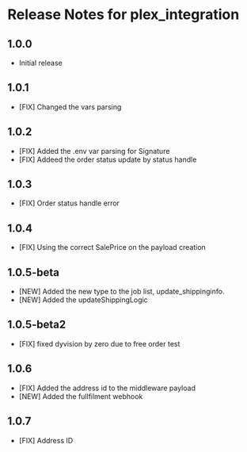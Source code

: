 # Release Notes for plex_integration

## 1.0.0
- Initial release

## 1.0.1
- [FIX] Changed the vars parsing

## 1.0.2
- [FIX] Added the .env var parsing for Signature
- [FIX] Addeed the order status update by status handle

## 1.0.3
- [FIX] Order status handle error

## 1.0.4
- [FIX] Using the correct SalePrice on the payload creation

## 1.0.5-beta
- [NEW] Added the new type to the job list, update_shippinginfo. 
- [NEW] Added the updateShippingLogic

## 1.0.5-beta2
- [FIX] fixed dyvision by zero due to free order test

## 1.0.6
- [FIX] Added the address id to the middleware payload
- [NEW] Added the fullfilment webhook

## 1.0.7
- [FIX] Address ID